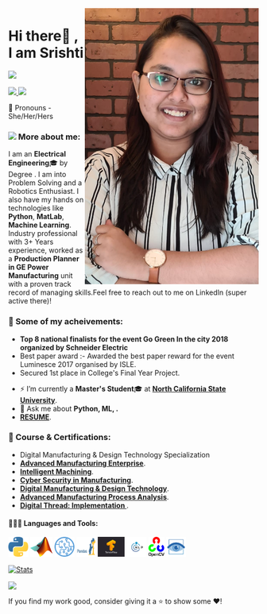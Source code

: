
<img align='right' src='EntryPic.png' width='350", height = "200"'>

# Hi there👋 , I am Srishti
  
  [<img src="https://img.icons8.com/color/48/000000/linkedin.png" width="3.5%"/>](https://www.linkedin.com/in/srishti-choudhury-6b6064132/)
  <!-- [<img src="https://img.icons8.com/bubbles/50/4a90e2/domain.png" width="3.5%"/>]() -->
  <a href="srishtigrad95@gmail.com"> <img src="https://img.icons8.com/fluent/48/000000/gmail.png" width="3.5%"/> </a>
  [<img src="https://img.icons8.com/fluent/48/4a90e2/github.png" width="3.5%"/>](https://github.com/srishti1709)
  <!-- [<img src="https://upload.wikimedia.org/wikipedia/commons/1/19/LeetCode_logo_black.png" width="3.5%"/>](https://leetcode.com/shubhamverma2604/) -->
 
  
  
:girl: Pronouns - She/Her/Hers
  
### <img src="https://img.icons8.com/emoji/48/000000/woman-technologyst.png"/> More about me:
  
I am an **Electrical Engineering**:mortar_board: by Degree . I am into Problem Solving and a Robotics Enthusiast. I also have my hands on technologies like <b>Python</b>, <b>MatLab</b>, <b>Machine Learning</b>. Industry professional with 3+ Years experience, worked as a **Production Planner in GE Power Manufacturing** unit with a proven track record of managing skills.Feel free to reach out to me on LinkedIn (super active there)!
  
### :1st_place_medal: Some of my acheivements:

* **Top 8 national finalists for the event Go Green In the city 2018 organized by Schneider Electric**
* Best paper award :- Awarded the best paper reward for the event Luminesce 2017 organised by ISLE.
* Secured 1st place in College's Final Year Project.



- ⚡ I’m currently a **Master's Student**:mortar_board: at <a href = "https://www.ncsu.edu/" target="_blank"><b>North California State University</b></a>. 
- 💬 Ask me about <b>Python, ML, .</b>
- <a href = "" target="_blank"><b>RESUME</b></a>.
  
  
 ### :page_facing_up: Course & Certifications: <br/>
 
* Digital Manufacturing & Design Technology Specialization
* <a href = "https://www.coursera.org/account/accomplishments/certificate/UUQUH4PUY5WZ" target="_blank"><b>Advanced Manufacturing Enterprise</b></a>. 
* <a href = "https://www.coursera.org/account/accomplishments/certificate/FQGW6JW5WXLU" target="_blank"><b>Intelligent Machining</b></a>. 
* <a href = "https://www.coursera.org/account/accomplishments/certificate/RHP94LTFWAMW" target="_blank"><b>Cyber Security in Manufacturing</b></a>. 
*  <a href = "https://www.coursera.org/account/accomplishments/specialization/certificate/9JUAV9KRE5Q7" target="_blank"><b>Digital Manufacturing & Design Technology</b></a>. 
* <a href = "https://www.coursera.org/account/accomplishments/certificate/NH32GXR8EJTV" target="_blank"><b>Advanced Manufacturing Process Analysis</b></a>. 
* <a href = "https://www.coursera.org/account/accomplishments/certificate/5DESAM6MRW6L" target="_blank"><b>Digital Thread: Implementation
</b></a>. 
 
  
#### 👨🏻‍💻 Languages and Tools: <br />
<code><img height="40" src="python.png"></code>
<code><img height="40" src="/Matlab.png"></code>
<code><img height="40" src="/ML.png"></code>
<code><img height="40" src="/pandas.png"></code>
<code><img height="40" src="/Tensorflow_logo.jpg"></code>
<code><img height="40" src="/nlp.jpg"></code>
<code><img height="40" src="/openCV.png"></code>
<code><img height="40" src="/computerVision.png"></code>


  
  [![Stats](https://github-readme-stats.vercel.app/api?username=srishti1709&show_icons=true&theme=radical)](https://github-readme-stats.vercel.app/api?username=srishti1709&show_icons=true&theme=radical)&nbsp; &nbsp; &nbsp; &nbsp; &nbsp; &nbsp; &nbsp; &nbsp; &nbsp; &nbsp; 
  
  
  <img height=175 align="center" src="https://github-readme-stats.vercel.app/api/top-langs/?username=srishti1709&hide=c%23,powershell,java&title_color=2aa889&text_color=99d1ce&icon_color=2bbc8a&bg_color=0c1014&langs_count=8&layout=compact" />
  

 If you find my work good, consider giving it a ⭐ to show some ❤️!
